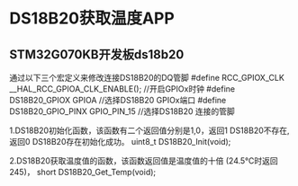 #                         DS18B20获取温度APP

####                                                             




## STM32G070KB开发板ds18b20 

通过以下三个宏定义来修改连接DS18B20的DQ管脚
#define RCC_GPIOX_CLK 		__HAL_RCC_GPIOA_CLK_ENABLE();	//开启GPIOx时钟
#define DS18B20_GPIOX 		GPIOA				//选择DS18B20 GPIOx端口
#define DS18B20_GPIO_PINX 		GPIO_PIN_15			//选择DS18B20 连接的管脚


1.DS18B20初始化函数，该函数有二个返回值分别是1,0，返回1 DS18B20不存在, 返回0 DS18B20存在初始化成功。
uint8_t DS18B20_Init(void);
    
2.DS18B20获取温度值的函数，该函数返回值是温度值的十倍 (24.5℃时返回245)，
short DS18B20_Get_Temp(void);


